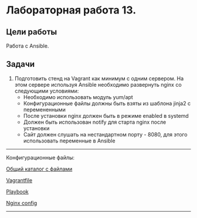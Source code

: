 # Лабораторная работа 13.

## Цели работы

Работа с Ansible.

## Задачи

1. Подготовить стенд на Vagrant как минимум с одним сервером. На этом сервере используя Ansible необходимо развернуть nginx со следующими условиями:
    - Необходимо использовать модуль yum/apt
    - Конфигурационные файлы должны быть взяты из шаблона jinja2 с перемененными
    - После установки nginx должен быть в режиме enabled в systemd
    - Должен быть использован notify для старта nginx после установки
    - Сайт должен слушать на нестандартном порту - 8080, для этого использовать переменные в Ansible

---

Конфигурационные файлы:

[Общий каталог с файлами](./cfg)

[Vagrantfile](./cfg/Vagrantfile)

[Playbook](./cfg/nginx.yml)

[Nginx config](./cfg/templates/nginx.conf.j2)

---
